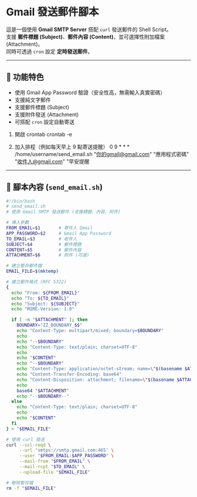 # Gmail 發送郵件腳本

這是一個使用 **Gmail SMTP Server** 搭配 `curl` 發送郵件的 Shell Script。  
支援 **郵件標題 (Subject)**、**郵件內容 (Content)**，並可選擇性附加檔案 (Attachment)。  
同時可透過 `cron` 設定 **定時發送郵件**。

---

## 📌 功能特色
- 使用 Gmail App Password 驗證（安全性高，無需輸入真實密碼）
- 支援純文字郵件
- 支援郵件標題 (Subject)
- 支援附件發送 (Attachment)
- 可搭配 `cron` 設定自動寄送
1. 開啟 crontab
crontab -e

2. 加入排程（例如每天早上 9 點寄送提醒）
0 9 * * * /home/username/send_email.sh "你的gmail@gmail.com" "應用程式密碼" "收件人@gmail.com" "早安提醒

---

## 📌 腳本內容 (`send_email.sh`)

```bash
#!/bin/bash
# send_email.sh
# 使用 Gmail SMTP 發送郵件 (支援標題、內容、附件)

# 傳入參數
FROM_EMAIL=$1       # 寄件人 Gmail
APP_PASSWORD=$2     # Gmail App Password
TO_EMAIL=$3         # 收件人
SUBJECT=$4          # 郵件標題
CONTENT=$5          # 郵件內容
ATTACHMENT=$6       # 附件 (可選)

# 建立暫存郵件檔
EMAIL_FILE=$(mktemp)

# 建立郵件格式 (RFC 5322)
{
  echo "From: ${FROM_EMAIL}"
  echo "To: ${TO_EMAIL}"
  echo "Subject: ${SUBJECT}"
  echo "MIME-Version: 1.0"

  if [ -n "$ATTACHMENT" ]; then
    BOUNDARY="ZZ_BOUNDARY_$$"
    echo "Content-Type: multipart/mixed; boundary=$BOUNDARY"
    echo
    echo "--$BOUNDARY"
    echo "Content-Type: text/plain; charset=UTF-8"
    echo
    echo "$CONTENT"
    echo "--$BOUNDARY"
    echo "Content-Type: application/octet-stream; name=\"$(basename $ATTACHMENT)\""
    echo "Content-Transfer-Encoding: base64"
    echo "Content-Disposition: attachment; filename=\"$(basename $ATTACHMENT)\""
    echo
    base64 "$ATTACHMENT"
    echo "--$BOUNDARY--"
  else
    echo "Content-Type: text/plain; charset=UTF-8"
    echo
    echo "$CONTENT"
  fi
} > "$EMAIL_FILE"

# 使用 curl 發送
curl --ssl-reqd \
     --url 'smtps://smtp.gmail.com:465' \
     --user "$FROM_EMAIL:$APP_PASSWORD" \
     --mail-from "$FROM_EMAIL" \
     --mail-rcpt "$TO_EMAIL" \
     --upload-file "$EMAIL_FILE"

# 刪除暫存檔
rm -f "$EMAIL_FILE"
